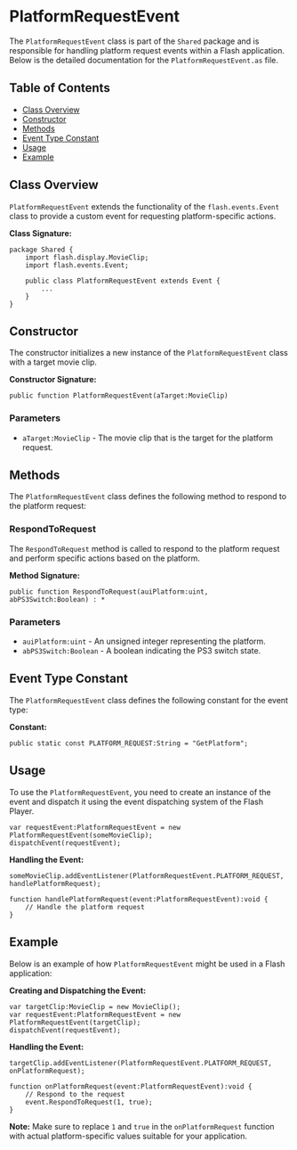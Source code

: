 ---
---
# PlatformRequestEvent
The `PlatformRequestEvent` class is part of the `Shared` package and is responsible for handling platform request events within a Flash application.
Below is the detailed documentation for the `PlatformRequestEvent.as` file.

## Table of Contents

- [Class Overview](#class-overview)
- [Constructor](#constructor)
- [Methods](#methods)
- [Event Type Constant](#event-type-constant)
- [Usage](#usage)
- [Example](#example)

## Class Overview

`PlatformRequestEvent` extends the functionality of the `flash.events.Event` class to provide a custom event for requesting platform-specific actions.

**Class Signature:**

```as3
package Shared {
    import flash.display.MovieClip;
    import flash.events.Event;

    public class PlatformRequestEvent extends Event {
        ...
    }
}
```

## Constructor

The constructor initializes a new instance of the `PlatformRequestEvent` class with a target movie clip.

**Constructor Signature:**

```as3
public function PlatformRequestEvent(aTarget:MovieClip)
```

### Parameters

- `aTarget:MovieClip` - The movie clip that is the target for the platform request.

## Methods

The `PlatformRequestEvent` class defines the following method to respond to the platform request:

### RespondToRequest

The `RespondToRequest` method is called to respond to the platform request and perform specific actions based on the platform.

**Method Signature:**

```as3
public function RespondToRequest(auiPlatform:uint, abPS3Switch:Boolean) : *
```

### Parameters

- `auiPlatform:uint` - An unsigned integer representing the platform.
- `abPS3Switch:Boolean` - A boolean indicating the PS3 switch state.

## Event Type Constant

The `PlatformRequestEvent` class defines the following constant for the event type:

**Constant:**

```as3
public static const PLATFORM_REQUEST:String = "GetPlatform";
```

## Usage

To use the `PlatformRequestEvent`, you need to create an instance of the event and dispatch it using the event dispatching system of the Flash Player.

```as3
var requestEvent:PlatformRequestEvent = new PlatformRequestEvent(someMovieClip);
dispatchEvent(requestEvent);
```

**Handling the Event:**

```as3
someMovieClip.addEventListener(PlatformRequestEvent.PLATFORM_REQUEST, handlePlatformRequest);

function handlePlatformRequest(event:PlatformRequestEvent):void {
    // Handle the platform request
}
```

## Example

Below is an example of how `PlatformRequestEvent` might be used in a Flash application:

**Creating and Dispatching the Event:**

```as3
var targetClip:MovieClip = new MovieClip();
var requestEvent:PlatformRequestEvent = new PlatformRequestEvent(targetClip);
dispatchEvent(requestEvent);
```

**Handling the Event:**

```as3
targetClip.addEventListener(PlatformRequestEvent.PLATFORM_REQUEST, onPlatformRequest);

function onPlatformRequest(event:PlatformRequestEvent):void {
    // Respond to the request
    event.RespondToRequest(1, true);
}
```

**Note:** Make sure to replace `1` and `true` in the `onPlatformRequest` function with actual platform-specific values suitable for your application.
